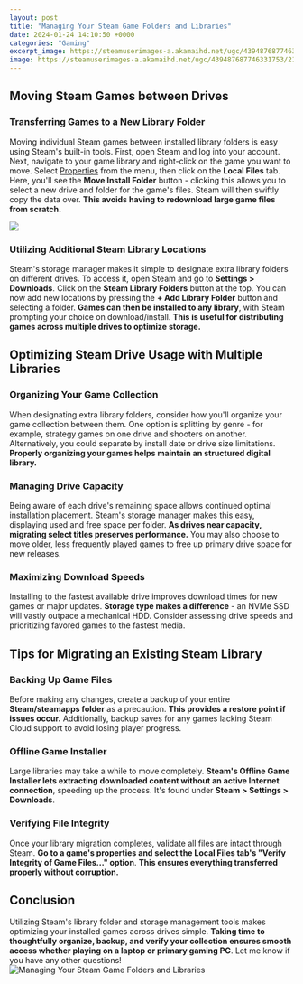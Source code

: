 ```yaml
---
layout: post
title: "Managing Your Steam Game Folders and Libraries"
date: 2024-01-24 14:10:50 +0000
categories: "Gaming"
excerpt_image: https://steamuserimages-a.akamaihd.net/ugc/439487687746331753/21FA3C5E3709BC42518F31D093DB535DA303AF2A/
image: https://steamuserimages-a.akamaihd.net/ugc/439487687746331753/21FA3C5E3709BC42518F31D093DB535DA303AF2A/
---
```


## Moving Steam Games between Drives
### Transferring Games to a New Library Folder
Moving individual Steam games between installed library folders is easy using Steam's built-in tools. First, open Steam and log into your account. Next, navigate to your game library and right-click on the game you want to move. Select [Properties](https://store.fi.io.vn/cute-axolotl-funny-i-axolotl-questions-salamander-265/women&) from the menu, then click on the **Local Files** tab. Here, you'll see the **Move Install Folder** button - clicking this allows you to select a new drive and folder for the game's files. Steam will then swiftly copy the data over. **This avoids having to redownload large game files from scratch.**

![](https://www.addictivetips.com/app/uploads/2019/08/steam-library.jpg)
### Utilizing Additional Steam Library Locations 
Steam's storage manager makes it simple to designate extra library folders on different drives. To access it, open Steam and go to **Settings > Downloads**. Click on the **Steam Library Folders** button at the top. You can now add new locations by pressing the **+ Add Library Folder** button and selecting a folder. **Games can then be installed to any library**, with Steam prompting your choice on download/install. **This is useful for distributing games across multiple drives to optimize storage.**
## Optimizing Steam Drive Usage with Multiple Libraries 
### Organizing Your Game Collection 
When designating extra library folders, consider how you'll organize your game collection between them. One option is splitting by genre - for example, strategy games on one drive and shooters on another. Alternatively, you could separate by install date or drive size limitations. **Properly organizing your games helps maintain an structured digital library.**
### Managing Drive Capacity 
Being aware of each drive's remaining space allows continued optimal installation placement. Steam's storage manager makes this easy, displaying used and free space per folder. **As drives near capacity, migrating select titles preserves performance.** You may also choose to move older, less frequently played games to free up primary drive space for new releases.
### Maximizing Download Speeds 
Installing to the fastest available drive improves download times for new games or major updates. **Storage type makes a difference** - an NVMe SSD will vastly outpace a mechanical HDD. Consider assessing drive speeds and prioritizing favored games to the fastest media.
## Tips for Migrating an Existing Steam Library 
### Backing Up Game Files
Before making any changes, create a backup of your entire **Steam/steamapps folder** as a precaution. **This provides a restore point if issues occur.** Additionally, backup saves for any games lacking Steam Cloud support to avoid losing player progress.
### Offline Game Installer
Large libraries may take a while to move completely. **Steam's Offline Game Installer lets extracting downloaded content without an active Internet connection**, speeding up the process. It's found under **Steam > Settings > Downloads**.
### Verifying File Integrity 
Once your library migration completes, validate all files are intact through Steam. **Go to a game's properties and select the Local Files tab's "Verify Integrity of Game Files..." option**. **This ensures everything transferred properly without corruption.**
## Conclusion
Utilizing Steam's library folder and storage management tools makes optimizing your installed games across drives simple. **Taking time to thoughtfully organize, backup, and verify your collection ensures smooth access whether playing on a laptop or primary gaming PC**. Let me know if you have any other questions!
![Managing Your Steam Game Folders and Libraries](https://steamuserimages-a.akamaihd.net/ugc/439487687746331753/21FA3C5E3709BC42518F31D093DB535DA303AF2A/)
